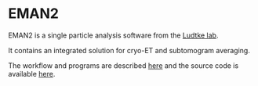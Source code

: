 # EMAN2

EMAN2 is a single particle analysis software from the 
[Ludtke lab](https://www.bcm.edu/research/labs-and-centers/faculty-labs/steven-ludtke-lab).

It contains an integrated solution for cryo-ET and subtomogram averaging. 

The workflow and programs are described [here](https://www.nature.com/articles/s41592-019-0591-8) 
and the source code is available [here](https://github.com/cryoem/eman2).